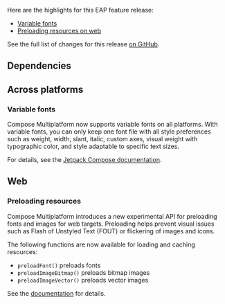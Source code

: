 [//]: # (title: What's new in Compose Multiplatform %composeEapVersion%)

Here are the highlights for this EAP feature release:

* [Variable fonts](#variable-fonts)
* [Preloading resources on web](#preloading-resources)

See the full list of changes for this release [on GitHub](https://github.com/JetBrains/compose-multiplatform/blob/v1.8.0-beta01/CHANGELOG.md). 

## Dependencies

[//]: # (TODO other sections)

## Across platforms

### Variable fonts

Compose Multiplatform now supports variable fonts on all platforms. With variable fonts, you can only keep one font file 
with all style preferences such as weight, width, slant, italic, custom axes, visual weight with typographic color, 
and style adaptable to specific text sizes.

For details, see the [Jetpack Compose documentation](https://developer.android.com/develop/ui/compose/text/fonts#variable-fonts).

## Web

### Preloading resources
<secondary-label ref="Experimental"/>

Compose Multiplatform introduces a new experimental API for preloading fonts and images for web targets. Preloading helps 
prevent visual issues such as Flash of Unstyled Text (FOUT) or flickering of images and icons.

The following functions are now available for loading and caching resources:

* `preloadFont()` preloads fonts
* `preloadImageBitmap()` preloads bitmap images
* `preloadImageVector()` preloads vector images

See the [documentation](compose-multiplatform-resources-usage.md#preload-resources-with-preload-api) for details.  
